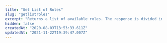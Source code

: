 ```yaml
---
title: "Get List of Roles"
slug: "getlistroles"
excerpt: "Returns a list of available roles. The response is divided in pages. The query parameter `numItems` defines the number of items in each page, and consequently the amount of pages for the whole list."
hidden: false
createdAt: "2020-08-03T13:53:33.611Z"
updatedAt: "2021-11-22T19:39:47.007Z"
---
```

